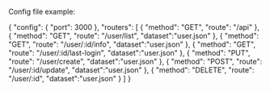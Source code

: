 Config file example:

{
  "config": {
    "port": 3000
  },
  "routers": [
    {
      "method": "GET",
      "route": "/api"
    },
    {
      "method": "GET",
      "route": "/user/list",
      "dataset":"user.json"
    },
    {
      "method": "GET",
      "route": "/user/:id/info",
      "dataset":"user.json"
    },
    {
      "method": "GET",
      "route": "/user/:id/last-login",
      "dataset":"user.json"
    },
    {
      "method": "PUT",
      "route": "/user/create",
      "dataset":"user.json"
    },
    {
      "method": "POST",
      "route": "/user/:id/update",
      "dataset":"user.json"
    },
    {
      "method": "DELETE",
      "route": "/user/:id",
      "dataset":"user.json"
    }
  ]
}
